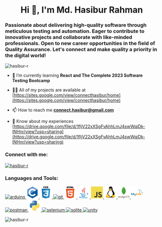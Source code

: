 <!-- <h1 align="center">Hi, I'm Md.Hasibur Rahman</h1>
<h3 >A student studying in Computer Science and Engineering at University of Asia Pacific. I am currently learning Python,Django</h3>


<h4>

🌱 I’m currently learning **Python,Django**

📫 How to reach me?<br>
 Email: **connect.hasibur@gmail.com**

  </h4>

<h3 align="left">Languages and Tools:</h3>
<p align="left"> 
 <a href="https://www.cprogramming.com/" target="_blank"> <img src="https://raw.githubusercontent.com/devicons/devicon/master/icons/c/c-original.svg" alt="c" width="40" height="40"/> </a> 
  <a href="https://www.w3schools.com/cpp/" target="_blank"> <img src="https://raw.githubusercontent.com/devicons/devicon/master/icons/cplusplus/cplusplus-original.svg" alt="cplusplus" width="40" height="40"/> </a>
  <a href="https://www.w3schools.com/css/" target="_blank"> <img src="https://raw.githubusercontent.com/devicons/devicon/master/icons/css3/css3-original-wordmark.svg" alt="css3" width="40" height="40"/> </a> 
  <a href="https://www.w3.org/html/" target="_blank"> <img src="https://raw.githubusercontent.com/devicons/devicon/master/icons/html5/html5-original-wordmark.svg" alt="html5" width="40" height="40"/> </a>
  <a href="https://www.java.com" target="_blank"> <img src="https://raw.githubusercontent.com/devicons/devicon/master/icons/java/java-original.svg" alt="java" width="40" height="40"/> </a> 
  <a href="https://developer.mozilla.org/en-US/docs/Web/JavaScript" target="_blank"> <img src="https://raw.githubusercontent.com/devicons/devicon/master/icons/javascript/javascript-original.svg" alt="javascript" width="40" height="40"/> </a>
  <a href="https://www.mysql.com/" target="_blank"> <img src="https://raw.githubusercontent.com/devicons/devicon/master/icons/mysql/mysql-original-wordmark.svg" alt="mysql" width="40" height="40"/> </a> 
  <a href="https://www.python.org" target="_blank"> <img src="https://raw.githubusercontent.com/devicons/devicon/master/icons/python/python-original.svg" alt="python" width="40" height="40"/> </a>
  <a href="https://www.sqlite.org/" target="_blank"> <img src="https://www.vectorlogo.zone/logos/sqlite/sqlite-icon.svg" alt="sqlite" width="40" height="40"/> </a>
  <a href="https://git-scm.com/" target="_blank"> <img src="https://www.vectorlogo.zone/logos/git-scm/git-scm-icon.svg" alt="git" width="40" height="40"/> </a> </p>
<!--
<h3 align="left">Connect with me:</h3>
<p align="left">
<a href="https://twitter.com/h4s1bur" target="_blank"> <img src="https://i.postimg.cc/YSMkrtJ3/twitter-black.png" alt="git" width="40" height="40"/> </a>
 <a href="https://fb.com/h4sibur" target="_blank"> <img src="https://i.postimg.cc/RhFZMvJ8/facebook-letter-logo-black.png" alt="git" width="40" height="40"/> </a>
  <a href="https://instagram.com/has1bur" target="_blank"> <img src="https://i.postimg.cc/vZWg2HrL/instagram-logo-black.png" alt="git" width="40" height="40"/> </a>
  <a href="https://www.linkedin.com/in/hasibur-r/" target="_blank"> <img src="https://i.postimg.cc/CKh1vCLS/linkedin-logo-black.png" alt="git" width="40" height="40"/> </a>
-->
<!--   
<a href="https://twitter.com/h4s1bur" target="blank"><img align="center" src="https://i.postimg.cc/rpWWMVSz/580b57fcd9996e24bc43c53e.png" alt="h4s1bur" height="40" width="40" /></a>
<a href="https://fb.com/h4sibur" target="blank"><img align="center" src="https://i.postimg.cc/JnVFzzvF/facebook-icon-transparent-background-4.png" alt="h4sibur" height="40" width="40" /></a>
<a href="https://instagram.com/has1bur" target="blank"><img align="center" src="https://i.postimg.cc/Gh7vjSL3/580b57fcd9996e24bc43c521.png" alt="has1bur" height="40" width="40" /></a>
  -->
<!-- </p>

-->





<h1 align="center">Hi 👋, I'm Md. Hasibur Rahman</h1>
<h3>Passionate about delivering high-quality software through meticulous testing and automation. Eager to contribute to innovative projects and collaborate with like-minded professionals. Open to new career opportunities in the field of Quality Assurance. Let's connect and make quality a priority in the digital world!</h3>

<p align="left"> <img src="https://komarev.com/ghpvc/?username=hasibur-r&label=Profile%20views&color=0e75b6&style=flat" alt="hasibur-r" /> </p>

- 🌱 I’m currently learning **React and The Complete 2023 Software Testing Bootcamp**

- 👨‍💻 All of my projects are available at [https://sites.google.com/view/connecthasibur/home](https://sites.google.com/view/connecthasibur/home)

- 📫 How to reach me **connect.hasibur@gmail.com**

- 📄 Know about my experiences [https://drive.google.com/file/d/1fljV22xXSgFvAhhLmJ4swWqjDk-lNHnr/view?usp=sharing](https://drive.google.com/file/d/1fljV22xXSgFvAhhLmJ4swWqjDk-lNHnr/view?usp=sharing)

<h3 align="left">Connect with me:</h3>
<p align="left">
<a href="https://linkedin.com/in/hasibur-r" target="blank"><img align="center" src="https://raw.githubusercontent.com/rahuldkjain/github-profile-readme-generator/master/src/images/icons/Social/linked-in-alt.svg" alt="hasibur-r" height="30" width="40" /></a>
</p>

<h3 align="left">Languages and Tools:</h3>
<p align="left"> <a href="https://www.arduino.cc/" target="_blank" rel="noreferrer"> <img src="https://cdn.worldvectorlogo.com/logos/arduino-1.svg" alt="arduino" width="40" height="40"/> </a> <a href="https://www.cprogramming.com/" target="_blank" rel="noreferrer"> <img src="https://raw.githubusercontent.com/devicons/devicon/master/icons/c/c-original.svg" alt="c" width="40" height="40"/> </a> <a href="https://www.w3schools.com/css/" target="_blank" rel="noreferrer"> <img src="https://raw.githubusercontent.com/devicons/devicon/master/icons/css3/css3-original-wordmark.svg" alt="css3" width="40" height="40"/> </a> <a href="https://git-scm.com/" target="_blank" rel="noreferrer"> <img src="https://www.vectorlogo.zone/logos/git-scm/git-scm-icon.svg" alt="git" width="40" height="40"/> </a> <a href="https://www.w3.org/html/" target="_blank" rel="noreferrer"> <img src="https://raw.githubusercontent.com/devicons/devicon/master/icons/html5/html5-original-wordmark.svg" alt="html5" width="40" height="40"/> </a> <a href="https://www.java.com" target="_blank" rel="noreferrer"> <img src="https://raw.githubusercontent.com/devicons/devicon/master/icons/java/java-original.svg" alt="java" width="40" height="40"/> </a> <a href="https://developer.mozilla.org/en-US/docs/Web/JavaScript" target="_blank" rel="noreferrer"> <img src="https://raw.githubusercontent.com/devicons/devicon/master/icons/javascript/javascript-original.svg" alt="javascript" width="40" height="40"/> </a> <a href="https://www.linux.org/" target="_blank" rel="noreferrer"> <img src="https://raw.githubusercontent.com/devicons/devicon/master/icons/linux/linux-original.svg" alt="linux" width="40" height="40"/> </a> <a href="https://www.mongodb.com/" target="_blank" rel="noreferrer"> <img src="https://raw.githubusercontent.com/devicons/devicon/master/icons/mongodb/mongodb-original-wordmark.svg" alt="mongodb" width="40" height="40"/> </a> <a href="https://www.mysql.com/" target="_blank" rel="noreferrer"> <img src="https://raw.githubusercontent.com/devicons/devicon/master/icons/mysql/mysql-original-wordmark.svg" alt="mysql" width="40" height="40"/> </a> <a href="https://postman.com" target="_blank" rel="noreferrer"> <img src="https://www.vectorlogo.zone/logos/getpostman/getpostman-icon.svg" alt="postman" width="40" height="40"/> </a> <a href="https://www.python.org" target="_blank" rel="noreferrer"> <img src="https://raw.githubusercontent.com/devicons/devicon/master/icons/python/python-original.svg" alt="python" width="40" height="40"/> </a> <a href="https://www.selenium.dev" target="_blank" rel="noreferrer"> <img src="https://raw.githubusercontent.com/detain/svg-logos/780f25886640cef088af994181646db2f6b1a3f8/svg/selenium-logo.svg" alt="selenium" width="40" height="40"/> </a> <a href="https://www.sqlite.org/" target="_blank" rel="noreferrer"> <img src="https://www.vectorlogo.zone/logos/sqlite/sqlite-icon.svg" alt="sqlite" width="40" height="40"/> </a> <a href="https://unity.com/" target="_blank" rel="noreferrer"> <img src="https://www.vectorlogo.zone/logos/unity3d/unity3d-icon.svg" alt="unity" width="40" height="40"/> </a> </p>

<p><img align="center" src="https://github-readme-stats.vercel.app/api/top-langs?username=hasibur-r&show_icons=true&locale=en&layout=compact" alt="hasibur-r" /></p>

